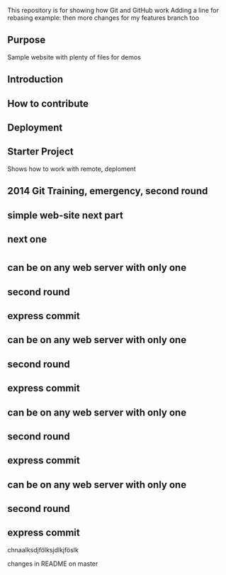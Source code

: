 
This repository is for showing how Git and GitHub work
Adding a line for rebasing example:
then more changes for my features branch too


## Purpose

Sample website with plenty of files for demos

## Introduction

## How to contribute

## Deployment

## Starter Project
Shows how to work with remote, deploment

## 2014 Git Training, emergency, second round

## simple web-site next part

## next one

#
## can be on any web server with only one

## second round

## express commit

## can be on any web server with only one

## second round

## express commit

## can be on any web server with only one

## second round

## express commit

## can be on any web server with only one

## second round

## express commit



chnaalksdjfölksjdlkjföslk

changes in README on master